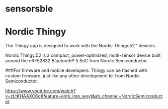 # sensorsble

# Nordic Thingy
The Thingy app is designed to work with the Nordic Thingy:52™ devices.

Nordic Thingy:52 is a compact, power-optimized, multi-sensor device built around the nRF52832 Bluetooth® 5 SoC from Nordic Semiconductor.

###For firmware and mobile developers:
Thingy can be flashed with custom firmware, just like any other development kit from Nordic Semiconductor. 

https://www.youtube.com/watch?v=zLtKHAAXC6g&feature=emb_imp_woyt&ab_channel=NordicSemiconductor 
